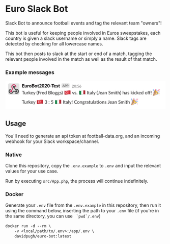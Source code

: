 # Euro Slack Bot

Slack Bot to announce football events and tag the relevant team "owners"!

This bot is useful for keeping people involved in Euros sweepstakes, each country is given a slack username or simply a name. Slack tags are detected by checking for all lowercase names.

This bot then posts to slack at the start or end of a match, tagging the relevant people involved in the match as well as the result of that match.

### Example messages

![example image](example.png "Example")

## Usage

You'll need to generate an api token at football-data.org, and an incoming webhook for your Slack workspace/channel.

### Native

Clone this repository, copy the `.env.example` to `.env` and input the relevant values for your use case. 

Run by executing `src/App.php`, the process will continue indefinitely.

### Docker

Generate your `.env` file from the `.env.example` in this repository, then run it using the command below, inserting the path to your `.env` file (if you're in the same directory, you can use `` `pwd`/.env``)

```
docker run -d --rm \
    -v <local/path/to/.env>:/app/.env \
    davidpugh/euro-bot:latest
```
